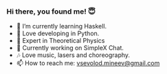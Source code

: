 ### Hi there, you found me! 😇
- 👾 I’m currently learning Haskell.
- 🐍 Love developing in Python.
- 🧿 Expert in Theoretical Physics
- 🔭 Currently working on SimpleX Chat.
- 🎶 Love music, lasers and choreography.
- 📫 How to reach me: vsevolod.mineev@gmail.com


<!--
**vsevolod-mineev/vsevolod-mineev** is a ✨ _special_ ✨ repository because its `README.md` (this file) appears on your GitHub profile.

Here are some ideas to get you started:

- 🔭 I’m currently working on ...
- 🌱 I’m currently learning ...
- 👯 I’m looking to collaborate on ...
- 🤔 I’m looking for help with ...
- 💬 Ask me about ...
- 📫 How to reach me: ...
- 😄 Pronouns: ...
- ⚡ Fun fact: ...
-->
